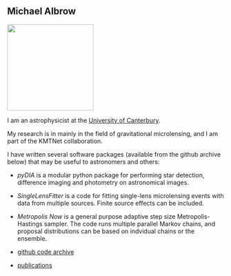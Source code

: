 ## Michael Albrow

<img src="https://github.com/MichaelDAlbrow.png" width="200">

I am an astrophysicist at the [University of Canterbury](http:canterbury.ac.nz).

My research is in mainly in the field of gravitational microlensing, and I am part of the KMTNet collaboration.

I have written several software packages (available from the github archive below) that may be useful to astronomers and others:

 - *pyDIA* is a modular python package for performing star detection, difference imaging and photometry on astronomical images.

 - *SingleLensFitter* is a code for fitting single-lens microlensing events with data from multiple sources. Finite source effects can be 
   included.

 - *Metropolis Now* is a general purpose adaptive step size Metropolis-Hastings sampler. The code runs multiple parallel Markov chains, 
   and proposal distributions can be based on indvidual chains or the ensemble.


 - [github code archive](https://github.com/MichaelDAlbrow)
 - [publications](https://ui.adsabs.harvard.edu/search/filter_database_fq_database=AND&filter_database_fq_database=database%3A%22astronomy%22&fq=%7B!type%3Daqp%20v%3D%24fq_database%7D&fq_database=(database%3A%22astronomy%22)&q=%20author%3A%22Albrow%2C%20M.%22&sort=date%20desc%2C%20bibcode%20desc&p_=0)
 

